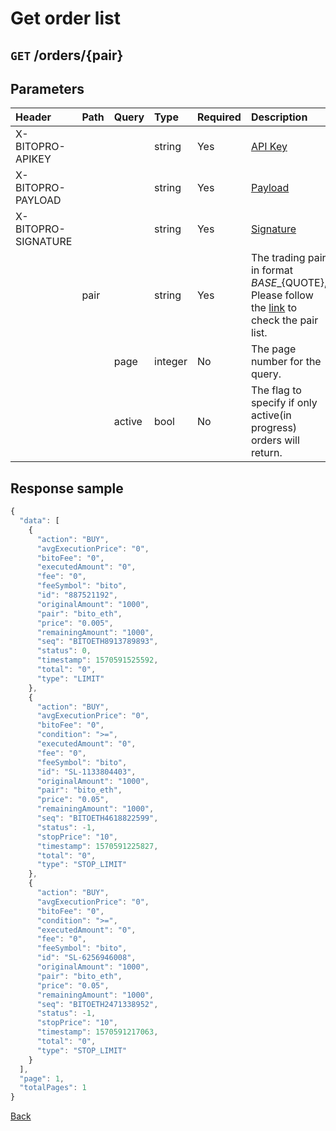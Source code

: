 # Get order list

## `GET` /orders/{pair}

## Parameters

| Header | Path | Query | Type | Required | Description | Default | Range | Example |
| :--- | :--- | :--- | :--- | :--- | :--- | :--- | :--- | :--- |
| X-BITOPRO-APIKEY |  |  | string | Yes | [API Key](../authentication.md#api-key) |  |  |  |
| X-BITOPRO-PAYLOAD |  |  | string | Yes | [Payload](../authentication.md#payload) |  |  |  |
| X-BITOPRO-SIGNATURE |  |  | string | Yes | [Signature](../authentication.md#signature) |  |  |  |
|  | pair |  | string | Yes | The trading pair in format ${BASE}\_${QUOTE}, Please follow the [link](https://www.bitopro.com/fees) to check the pair list. |  |  | bito\_eth |
|  |  | page | integer | No | The page number for the query. | 1 |  | 1 |
|  |  | active | bool | No | The flag to specify if only active\(in progress\) orders will return. | `false` | `true`, `false` | true |

## Response sample

```javascript
{
  "data": [
    {
      "action": "BUY",
      "avgExecutionPrice": "0",
      "bitoFee": "0",
      "executedAmount": "0",
      "fee": "0",
      "feeSymbol": "bito",
      "id": "887521192",
      "originalAmount": "1000",
      "pair": "bito_eth",
      "price": "0.005",
      "remainingAmount": "1000",
      "seq": "BITOETH8913789893",
      "status": 0,
      "timestamp": 1570591525592,
      "total": "0",
      "type": "LIMIT"
    },
    {
      "action": "BUY",
      "avgExecutionPrice": "0",
      "bitoFee": "0",
      "condition": ">=",
      "executedAmount": "0",
      "fee": "0",
      "feeSymbol": "bito",
      "id": "SL-1133804403",
      "originalAmount": "1000",
      "pair": "bito_eth",
      "price": "0.05",
      "remainingAmount": "1000",
      "seq": "BITOETH4618822599",
      "status": -1,
      "stopPrice": "10",
      "timestamp": 1570591225827,
      "total": "0",
      "type": "STOP_LIMIT"
    },
    {
      "action": "BUY",
      "avgExecutionPrice": "0",
      "bitoFee": "0",
      "condition": ">=",
      "executedAmount": "0",
      "fee": "0",
      "feeSymbol": "bito",
      "id": "SL-6256946008",
      "originalAmount": "1000",
      "pair": "bito_eth",
      "price": "0.05",
      "remainingAmount": "1000",
      "seq": "BITOETH2471338952",
      "status": -1,
      "stopPrice": "10",
      "timestamp": 1570591217063,
      "total": "0",
      "type": "STOP_LIMIT"
    }
  ],
  "page": 1,
  "totalPages": 1
}
```

[Back](../rest.md)

